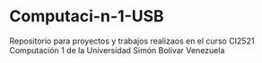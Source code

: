 # Computaci-n-1-USB
Repositorio para proyectos y trabajos realizaos en el curso CI2521 Computación 1 de la Universidad Simón Bolívar Venezuela
